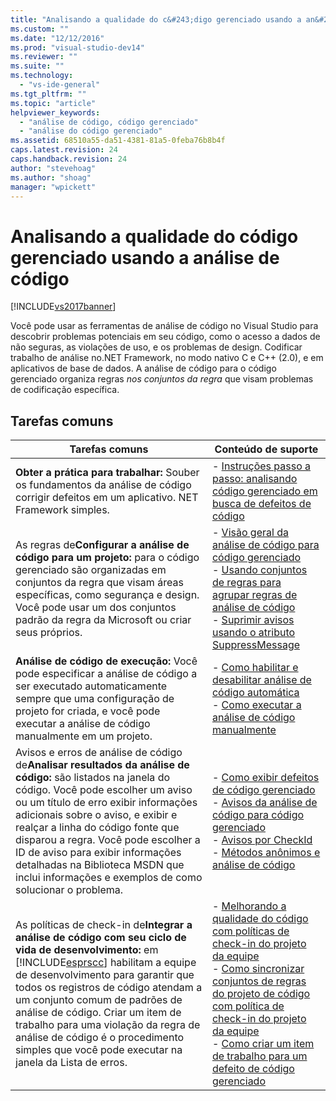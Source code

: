 ```yaml
---
title: "Analisando a qualidade do c&#243;digo gerenciado usando a an&#225;lise de c&#243;digo | Microsoft Docs"
ms.custom: ""
ms.date: "12/12/2016"
ms.prod: "visual-studio-dev14"
ms.reviewer: ""
ms.suite: ""
ms.technology: 
  - "vs-ide-general"
ms.tgt_pltfrm: ""
ms.topic: "article"
helpviewer_keywords: 
  - "análise de código, código gerenciado"
  - "análise do código gerenciado"
ms.assetid: 68510a55-da51-4381-81a5-0feba76b8b4f
caps.latest.revision: 24
caps.handback.revision: 24
author: "stevehoag"
ms.author: "shoag"
manager: "wpickett"
---
```

# Analisando a qualidade do c&#243;digo gerenciado usando a an&#225;lise de c&#243;digo
[!INCLUDE[vs2017banner](../code-quality/includes/vs2017banner.md)]

Você pode usar as ferramentas de análise de código no Visual Studio para descobrir problemas potenciais em seu código, como o acesso a dados de não seguras, as violações de uso, e os problemas de design.  Codificar trabalho de análise no.NET Framework, no modo nativo C e C\+\+ \(2.0\), e em aplicativos de base de dados.  A análise de código para o código gerenciado organiza regras *nos conjuntos da regra* que visam problemas de codificação específica.  
  
## Tarefas comuns  
  
|Tarefas comuns|Conteúdo de suporte|  
|--------------------|-------------------------|  
|**Obter a prática para trabalhar:** Souber os fundamentos da análise de código corrigir defeitos em um aplicativo. NET Framework simples.|-   [Instruções passo a passo: analisando código gerenciado em busca de defeitos de código](../code-quality/walkthrough-analyzing-managed-code-for-code-defects.md)|  
|As regras de**Configurar a análise de código para um projeto:** para o código gerenciado são organizadas em conjuntos da regra que visam áreas específicas, como segurança e design.  Você pode usar um dos conjuntos padrão da regra da Microsoft ou criar seus próprios.|-   [Visão geral da análise de código para código gerenciado](../code-quality/code-analysis-for-managed-code-overview.md)<br />-   [Usando conjuntos de regras para agrupar regras de análise de código](../code-quality/using-rule-sets-to-group-code-analysis-rules.md)<br />-   [Suprimir avisos usando o atributo SuppressMessage](../code-quality/suppress-warnings-by-using-the-suppressmessage-attribute.md)|  
|**Análise de código de execução:** Você pode especificar a análise de código a ser executado automaticamente sempre que uma configuração de projeto for criada, e você pode executar a análise de código manualmente em um projeto.|-   [Como habilitar e desabilitar análise de código automática](../Topic/How%20to:%20Enable%20and%20Disable%20Automatic%20Code%20Analysis%20for%20Managed%20Code.md)<br />-   [Como executar a análise de código manualmente](../code-quality/how-to-run-code-analysis-manually-for-managed-code.md)|  
|Avisos e erros de análise de código de**Analisar resultados da análise de código:** são listados na janela do código.  Você pode escolher um aviso ou um título de erro exibir informações adicionais sobre o aviso, e exibir e realçar a linha do código fonte que disparou a regra.  Você pode escolher a ID de aviso para exibir informações detalhadas na Biblioteca MSDN que inclui informações e exemplos de como solucionar o problema.|-   [Como exibir defeitos de código gerenciado](../code-quality/how-to-view-managed-code-defects.md)<br />-   [Avisos da análise de código para código gerenciado](../code-quality/code-analysis-for-managed-code-warnings.md)<br />-   [Avisos por CheckId](../code-quality/code-analysis-warnings-for-managed-code-by-checkid.md)<br />-   [Métodos anônimos e análise de código](../code-quality/anonymous-methods-and-code-analysis.md)|  
|As políticas de check\-in de**Integrar a análise de código com seu ciclo de vida de desenvolvimento:** em [!INCLUDE[esprscc](../code-quality/includes/esprscc_md.md)] habilitam a equipe de desenvolvimento para garantir que todos os registros de código atendam a um conjunto comum de padrões de análise de código.  Criar um item de trabalho para uma violação da regra de análise de código é o procedimento simples que você pode executar na janela da Lista de erros.|-   [Melhorando a qualidade do código com políticas de check\-in do projeto da equipe](../code-quality/enhancing-code-quality-with-team-project-check-in-policies.md)<br />-   [Como sincronizar conjuntos de regras do projeto de código com política de check\-in do projeto da equipe](../code-quality/how-to-synchronize-code-project-rule-sets-with-team-project-check-in-policy.md)<br />-   [Como criar um item de trabalho para um defeito de código gerenciado](../code-quality/how-to-create-a-work-item-for-a-managed-code-defect.md)|